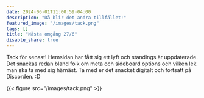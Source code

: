 ```yaml
---
date: 2024-06-01T11:00:59-04:00
description: "Då blir det andra tillfället!"
featured_image: "/images/tack.png"
tags: []
title: "Nästa omgång 27/6"
disable_share: true
---
```




Tack för senast! Hemsidan har fått sig ett lyft och standings är uppdaterade. Det snackas redan bland folk om meta och sideboard options och vilken lek man ska ta med sig härnäst. Ta med er det snacket digitalt och fortsatt på Discorden. :D 


{{< figure src="/images/tack.png" >}}